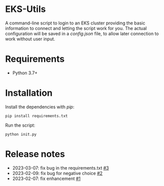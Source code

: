 # EKS-Utils

A command-line script to login to an EKS cluster providing the basic information to connect and letting the script work for you. The actual configuration will be saved in a *config.json* file, to allow later connection to work without user input.

# Requirements

- Python 3.7+

# Installation

Install the dependencies with *pip*:

```
pip install requirements.txt
```

Run the script:

```
python init.py
```

# Release notes

- 2023-03-07: fix bug in the requirements.txt [#3](https://github.com/ssensini/EKS-Utils/issues/3)
- 2023-02-09: fix bug for negative choice [#2](https://github.com/ssensini/EKS-Utils/issues/2)
- 2023-02-07: fix enhancement [#1](https://github.com/ssensini/EKS-Utils/issues/1)
